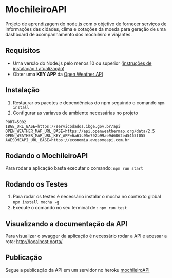 # MochileiroAPI
Projeto de aprendizagem do node.js com o objetivo de fornecer serviços de informações das cidades, clima e cotações da moeda para geração de uma dashboard de acompanhamento dos mochileiro e viajantes.

## Requisitos

* Uma versão do Node.js pelo menos 10 ou superior ([instruções de instalação / atualização](https://github.com/nodesource/distributions))
* Obter uma **KEY APP** da [Open Weather API](https://openweathermap.org/api)

## Instalação

1. Restaurar os pacotes e dependências do npm seguindo o comando `npm install`
2. Configurar as variaves de ambiente necessárias no projeto

```
PORT=5002
IBGE_URL_BASE=https://servicodados.ibge.gov.br/api
OPEN_WEATHER_MAP_URL_BASE=https://api.openweathermap.org/data/2.5
OPEN_WEATHER_MAP_URL_KEY_APP=6a61c95e792b99ae9d6862ed5465f055
AWESOMEAPI_URL_BASE=https://economia.awesomeapi.com.br
```
## Rodando o MochileiroAPI

Para rodar a aplicação basta executar o comando: `npm run start`

## Rodando os Testes

1. Para rodar os testes é necessário instalar o mocha no contexto global `npm install mocha -g`
2. Execute o comando no seu terminal de : `npm run test`

## Visualizando a documentação da API

Para visualizar o swagger da aplicação é necessário rodar a API e acessar a rota: [http://localhost:porta/](http://localhost:<porta>/)

## Publicação

Segue a publicação da API em um servidor no heroku [mochileiroAPI](https://mochileiro.herokuapp.com)

